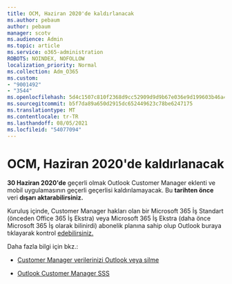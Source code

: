 ```yaml
---
title: OCM, Haziran 2020'de kaldırlanacak
ms.author: pebaum
author: pebaum
manager: scotv
ms.audience: Admin
ms.topic: article
ms.service: o365-administration
ROBOTS: NOINDEX, NOFOLLOW
localization_priority: Normal
ms.collection: Adm_O365
ms.custom:
- "9001492"
- "3544"
ms.openlocfilehash: 5d4c1507c810f2368d9cc52909d9d9b67e036e9d199603b46a4e992a41df898e
ms.sourcegitcommit: b5f7da89a650d2915dc652449623c78be6247175
ms.translationtype: MT
ms.contentlocale: tr-TR
ms.lasthandoff: 08/05/2021
ms.locfileid: "54077094"
---
```

# <a name="ocm-to-be-retired-june-2020"></a>OCM, Haziran 2020'de kaldırlanacak


**30 Haziran 2020'de** geçerli olmak Outlook Customer Manager eklenti ve mobil uygulamasının geçerli geçerlisi kaldırılamayacak. Bu **tarihten önce** veri **dışarı aktarabilirsiniz.**  

Kuruluş içinde, Customer Manager hakları olan bir Microsoft 365 İş Standart (önceden Office 365 İş Ekstra) veya Microsoft 365 İş Ekstra (daha önce Microsoft 365 İş olarak bilinirdi) abonelik planına sahip olup Outlook buraya tıklayarak kontrol [edebilirsiniz.](https://admin.microsoft.com/AdminPortal/Home?ref=/users)

Daha fazla bilgi için bkz.:

- [Customer Manager verilerinizi Outlook veya silme](https://support.office.com/article/1a421cb4-e8de-4b44-bfb8-710b92820439)

- [Outlook Customer Manager SSS](https://techcommunity.microsoft.com/t5/outlook-customer-manager/faq-frequently-asked-questions-about-outlook-customer-manager/m-p/29680)
